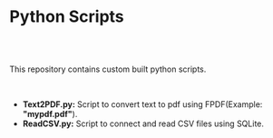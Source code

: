 <h1> Python Scripts </h1>
<br> <br>
<p>This repository contains custom built python scripts.</p><br>
<ul>
<li><strong>Text2PDF.py:</strong> Script to convert text to pdf using FPDF(Example: <strong>"mypdf.pdf"</strong>).</li>
<li><strong>ReadCSV.py:</strong> Script to connect and read CSV files using SQLite.</li>
